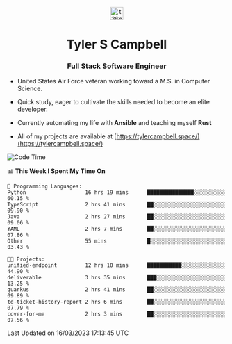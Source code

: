<p align="center">
<a href="https://www.linkedin.com/in/t36campbell" target="blank"><img align="center" src="https://ik.imagekit.io/t36campbell/Portfolio/linkedin.png.original_m8bbGgPh6.png" alt="t36campbell" height="30" width="30" /></a>
</p>
<h1 align="center">Tyler S Campbell</h1>
<h3 align="center">Full Stack Software Engineer</h3>

* United States Air Force veteran working toward a M.S. in Computer Science.

* Quick study, eager to cultivate the skills needed to become an elite developer.

* Currently automating my life with **Ansible** and teaching myself **Rust**

* All of my projects are available at [https://tylercampbell.space/](https://tylercampbell.space/)

<!--START_SECTION:waka-->
![Code Time](http://img.shields.io/badge/Code%20Time-2%2C280%20hrs%209%20mins-blue)

📊 **This Week I Spent My Time On** 

```text
💬 Programming Languages: 
Python                   16 hrs 19 mins      ███████████████░░░░░░░░░░   60.15 % 
TypeScript               2 hrs 41 mins       ██░░░░░░░░░░░░░░░░░░░░░░░   09.90 % 
Java                     2 hrs 27 mins       ██░░░░░░░░░░░░░░░░░░░░░░░   09.06 % 
YAML                     2 hrs 7 mins        ██░░░░░░░░░░░░░░░░░░░░░░░   07.86 % 
Other                    55 mins             █░░░░░░░░░░░░░░░░░░░░░░░░   03.43 % 

🐱‍💻 Projects: 
unified-endpoint         12 hrs 10 mins      ███████████░░░░░░░░░░░░░░   44.90 % 
deliverable              3 hrs 35 mins       ███░░░░░░░░░░░░░░░░░░░░░░   13.25 % 
quarkus                  2 hrs 41 mins       ██░░░░░░░░░░░░░░░░░░░░░░░   09.89 % 
td-ticket-history-report 2 hrs 6 mins        ██░░░░░░░░░░░░░░░░░░░░░░░   07.79 % 
cover-for-me             2 hrs 3 mins        ██░░░░░░░░░░░░░░░░░░░░░░░   07.56 % 
```


 Last Updated on 16/03/2023 17:13:45 UTC
<!--END_SECTION:waka-->
